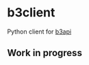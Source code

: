 # b3client

Python client for [b3api](https://github.com/Politecnico-Open-unix-Labs/b3api)


## Work in progress
